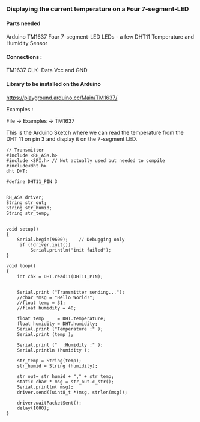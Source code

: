 ### Displaying the current temperature on a Four 7-segment-LED

#### Parts needed 

Arduino
TM1637 Four 7-segment-LED
LEDs - a few
DHT11 Temperature and Humidity Sensor


#### Connections :

TM1637
CLK- 
Data
Vcc and GND

#### Library to be installed on the Arduino

https://playground.arduino.cc/Main/TM1637/


Examples : 

File -> Examples -> TM1637


This is the Arduino Sketch  where we can read the temperature from the DHT 11 on pin 3 
and display it on the 7-segment LED.


	// Transmitter
	#include <RH_ASK.h>
	#include <SPI.h> // Not actually used but needed to compile
	#include<dht.h>
	dht DHT;
	
	#define DHT11_PIN 3
	
	
	RH_ASK driver;
	String str_out;
	String str_humid;
	String str_temp;
	
	
	void setup()
	{
	    Serial.begin(9600);    // Debugging only
	     if (!driver.init())
	         Serial.println("init failed");
	}
	
	void loop()
	{
	    int chk = DHT.read11(DHT11_PIN);
	
	
	    Serial.print ("Transmitter sending...");
	    //char *msg = "Hello World!";
	    //float temp = 31;
	    //float humidity = 40;
	    
	    float temp     = DHT.temperature;
	    float humidity = DHT.humidity;
	    Serial.print ("Temperature :" );
	    Serial.print (temp );
	
	    Serial.print ("  :Humidity :" );
	    Serial.println (humidity );
	    
	    str_temp = String(temp);
	    str_humid = String (humidity);
	    
	    str_out= str_humid + "," + str_temp;
	    static char * msg = str_out.c_str();
	    Serial.println( msg);
	    driver.send((uint8_t *)msg, strlen(msg));
	      
	    driver.waitPacketSent();
	    delay(1000);
	}
